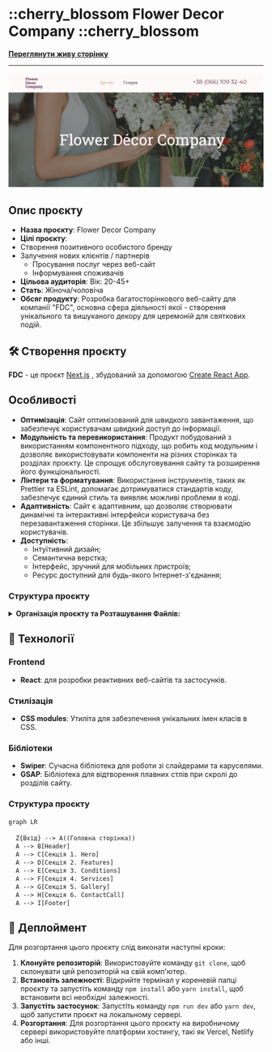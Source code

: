 # ::cherry_blossom Flower Decor Company ::cherry_blossom

**[Переглянути живу сторінку](https://truemolni.github.io/flower-decor-company/)**

---

![Зображення сайту](./public/opengraph_image.png)

## Опис проєкту

- **Назва проєкту**: Flower Decor Company
- **Цілі проєкту**:
- Створення позитивного особистого бренду
- Залучення нових клієнтів / партнерів
  - Просування послуг через веб-сайт
  - Інформування споживачів
- **Цільова аудиторія**: Вік: 20-45+
- **Стать**: Жіноча/чоловіча
- **Обсяг продукту**: Розробка багатосторінкового веб-сайту для компанії "FDC",
  основна сфера діяльності якої - створення унікального та вишуканого декору для
  церемоній для святкових подій.

## 🛠️ Створення проєкту

**FDC** - це проєкт [Next.js](https://nextjs.org/) , збудований за допомогою
[Create React App](https://github.com/facebook/create-react-app).

## Особливості

- **Оптимізація**: Сайт оптимізований для швидкого завантаження, що забезпечує
  користувачам швидкий доступ до інформації.
- **Модульність та перевикористання**: Продукт побудований з використанням
  компонентного підходу, що робить код модульним і дозволяє використовувати
  компоненти на різних сторінках та розділах проєкту. Це спрощує обслуговування
  сайту та розширення його функціональності.
- **Лінтери та форматування**: Використання інструментів, таких як Prettier та
  ESLint, допомагає дотримуватися стандартів коду, забезпечує єдиний стиль та
  виявляє можливі проблеми в коді.
- **Адаптивність**: Сайт є адаптивним, що дозволяє створювати динамічні та
  інтерактивні інтерфейси користувача без перезавантаження сторінки. Це збільшує
  залучення та взаємодію користувачів.
- **Доступність**:
  - Інтуїтивний дизайн;
  - Семантична верстка;
  - Інтерфейс, зручний для мобільних пристроїв;
  - Ресурс доступний для будь-якого Інтернет-з'єднання;

### Структура проєкту

<details>

<summary><b>Організація проєкту та Розташування Файлів: </b></summary>
<br/>

```

|-- public -> статичні файли
|-- src -> директорія із вихідним кодом основної
програми
  |-- pages ->  маршрутизація
    |-- NamePage --> базові сторінки
  |-- modules -> директорія зі складними компонентами
    |-- NameComponent -> базові компоненти
    секцій/блоків (слайдер і т.д.)
  |-- shared -> невеликі, зручні компоненти
   |-- components -> невеликі, зручні компоненти
    (кнопки, логотипи і т.д.)
      |-- NameComponent -> папка для кожного компонента
        |-- NameComponent.jsx -> основний компонент
        |-- index.js -> файл для повторного
        експорту
        |-- name-component.module.css -> файл для мудульних стилів компонента
    |-- data -> статичні дані для проєкту (json/js)
    |-- hooks -> кастомні хуки
    |-- images ->
    директорія з фотографіями проєкту
    |-- css -> директорія з стилями проєкту

```

</details>

## 🧩 Технології

### Frontend

- **React**: для розробки реактивних веб-сайтів та застосунків.

### Стилізація

- **CSS modules**: Утиліта для забезпечення унікальних імен класів в CSS.

### Бібліотеки

- **Swiper**: Сучасна бібліотека для роботи зі слайдерами та каруселями.
- **GSAP**: Бібліотека для відтворення плавних стлів при скролі до розділів
  сайту.

### Структура проєкту

```mermaid
graph LR

  Z{Вхід} --> A((Головна сторінка))
  A --> B[Header]
  A --> C[Секція 1. Hero]
  A --> D[Секція 2. Features]
  A --> E[Секція 3. Conditions]
  A --> F[Секція 4. Services]
  A --> G[Секція 5. Gallery]
  A --> H[Секція 6. ContactCall]
  A --> I[Footer]
```

## 📂 Деплоймент

Для розгортання цього проєкту слід виконати наступні кроки:

1. **Клонуйте репозиторій**: Використовуйте команду `git clone`, щоб склонувати
   цей репозиторій на свій комп'ютер.
2. **Встановіть залежності**: Відкрийте термінал у кореневій папці проєкту та
   запустіть команду `npm install` або `yarn install`, щоб встановити всі
   необхідні залежності.
3. **Запустіть застосунок**: Запустіть команду `npm run dev` або `yarn dev`, щоб
   запустити проєкт на локальному сервері.
4. **Розгортання**: Для розгортання цього проєкту на виробничому сервері
   використовуйте платформи хостингу, такі як Vercel, Netlify або інші.

